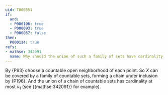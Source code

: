 ```yaml
---
uid: T000551
if:
  and:
  - P000196: true
  - P000093: true
  - P000057: false
then:
  P000114: true
refs:
- mathse: 342091
  name: Why should the union of such a family of sets have cardinality $\aleph_1$?
---
```


By {P93} choose a countable open neighborhood of each point.  So $X$ can be covered by a family of countable sets, forming a chain under inclusion by {P196}.  And the union of a chain of countable sets has cardinality at most $\aleph_1$ (see {{mathse:342091}} for example).
